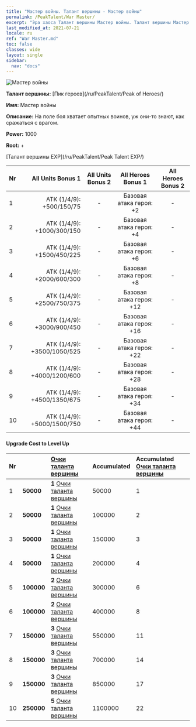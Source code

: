 ```yaml
---
title: "Мастер войны. Талант вершины - Мастер войны"
permalink: /PeakTalent/War Master/
excerpt: "Эра хаоса Талант вершины Мастер войны. Талант вершины Мастер войны. Мастер войны"
last_modified_at: 2021-07-21
locale: ru
ref: "War Master.md"
toc: false
classes: wide
layout: single
sidebar:
  nav: "docs"
---
```


  ![Мастер войны](/images/pt/talent_1001.png)

  **Талант вершины:** [Пик героев](/ru/PeakTalent/Peak of Heroes/)

  **Имя:** Мастер войны

  **Описание:** На поле боя хватает опытных воинов, уж они-то знают, как сражаться с врагом.

  **Power:** 1000

  **Root:** +

  [Талант вершины EXP](/ru/PeakTalent/Peak Talent EXP/)

  | Nr | All Units Bonus 1 | All Units Bonus 2 | All Heroes Bonus 1 | All Heroes Bonus 2 |
  |:---|--------------:|:-------------:|:-------------:|:-------------:|
  | 1 | АТК (1/4/9): +500/150/75 | - | Базовая атака героя: +2 | - |
  | 2 | АТК (1/4/9): +1000/300/150 | - | Базовая атака героя: +4 | - |
  | 3 | АТК (1/4/9): +1500/450/225 | - | Базовая атака героя: +6 | - |
  | 4 | АТК (1/4/9): +2000/600/300 | - | Базовая атака героя: +8 | - |
  | 5 | АТК (1/4/9): +2500/750/375 | - | Базовая атака героя: +12 | - |
  | 6 | АТК (1/4/9): +3000/900/450 | - | Базовая атака героя: +16 | - |
  | 7 | АТК (1/4/9): +3500/1050/525 | - | Базовая атака героя: +22 | - |
  | 8 | АТК (1/4/9): +4000/1200/600 | - | Базовая атака героя: +28 | - |
  | 9 | АТК (1/4/9): +4500/1350/675 | - | Базовая атака героя: +34 | - |
  | 10 | АТК (1/4/9): +5000/1500/750 | - | Базовая атака героя: +44 | - |


#### Upgrade Cost to Level Up

  | Nr | <i class="fas fa-coins"/> | [Очки таланта вершины](/ItemsRU/con_934/) | Accumulated <i class="fas fa-coins"/> | Accumulated [Очки таланта вершины](/ItemsRU/con_934/) |
  |:---|:--------------|:-------------|:-------------|:-------------|
  | 1 | **50000** | **1** [Очки таланта вершины](/ItemsRU/con_934/) | 50000 | 1 |
  | 2 | **50000** | **1** [Очки таланта вершины](/ItemsRU/con_934/) | 100000 | 2 |
  | 3 | **50000** | **1** [Очки таланта вершины](/ItemsRU/con_934/) | 150000 | 3 |
  | 4 | **50000** | **1** [Очки таланта вершины](/ItemsRU/con_934/) | 200000 | 4 |
  | 5 | **100000** | **2** [Очки таланта вершины](/ItemsRU/con_934/) | 300000 | 6 |
  | 6 | **100000** | **2** [Очки таланта вершины](/ItemsRU/con_934/) | 400000 | 8 |
  | 7 | **150000** | **3** [Очки таланта вершины](/ItemsRU/con_934/) | 550000 | 11 |
  | 8 | **150000** | **3** [Очки таланта вершины](/ItemsRU/con_934/) | 700000 | 14 |
  | 9 | **150000** | **3** [Очки таланта вершины](/ItemsRU/con_934/) | 850000 | 17 |
  | 10 | **250000** | **5** [Очки таланта вершины](/ItemsRU/con_934/) | 1100000 | 22 |
